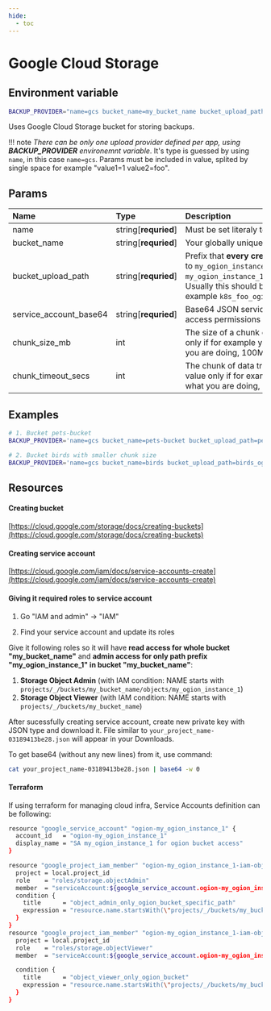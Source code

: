 ```yaml
---
hide:
  - toc
---
```


# Google Cloud Storage

## Environment variable

```bash
BACKUP_PROVIDER="name=gcs bucket_name=my_bucket_name bucket_upload_path=my_ogion_instance_1 service_account_base64=Z29vZ2xlX3NlcnZpY2VfYWNjb3VudAo="
```

Uses Google Cloud Storage bucket for storing backups.

!!! note
    _There can be only one upload provider defined per app, using **BACKUP_PROVIDER** environemnt variable_. It's type is guessed by using `name`, in this case `name=gcs`. Params must be included in value, splited by single space for example "value1=1 value2=foo".

## Params

| Name                   | Type                 | Description                                                                                                                                                                                                                                                                                            | Default |
| :--------------------- | :------------------- | :----------------------------------------------------------------------------------------------------------------------------------------------------------------------------------------------------------------------------------------------------------------------------------------------------- | :------ |
| name                   | string[**requried**] | Must be set literaly to string `gcs` to use Google Cloud Storage.                                                                                                                                                                                                                                      | -       |
| bucket_name            | string[**requried**] | Your globally unique bucket name.                                                                                                                                                                                                                                                                      | -       |
| bucket_upload_path     | string[**requried**] | Prefix that **every created backup** will have, for example if it is equal to `my_ogion_instance_1`, paths to backups will look like `my_ogion_instance_1/your_backup_target_eg_postgresql/file123.zip`. Usually this should be something unique for this ogion instance, for example `k8s_foo_ogion`. | -       |
| service_account_base64 | string[**requried**] | Base64 JSON service account file created in IAM, with write and read access permissions to bucket, see _Resources_ below.                                                                                                                                                                              | -       |
| chunk_size_mb          | int                  | The size of a chunk of data transfered to GCS, consider lower value only if for example your internet connection is slow or you know what you are doing, 100MB is google default.                                                                                                                      | 100     |
| chunk_timeout_secs     | int                  | The chunk of data transfered to GCS upload timeout, consider higher value only if for example your internet connection is slow or you know what you are doing, 60s is google default.                                                                                                                  | 60      |

## Examples

```bash
# 1. Bucket pets-bucket
BACKUP_PROVIDER='name=gcs bucket_name=pets-bucket bucket_upload_path=pets_ogion service_account_base64=Z29vZ2xlX3NlcnZpY2VfYWNjb3VudAo='

# 2. Bucket birds with smaller chunk size
BACKUP_PROVIDER='name=gcs bucket_name=birds bucket_upload_path=birds_ogion chunk_size_mb=25 chunk_timeout_secs=120 service_account_base64=Z29vZ2xlX3NlcnZpY2VfYWNjb3VudAo='
```

## Resources

#### Creating bucket

[https://cloud.google.com/storage/docs/creating-buckets](https://cloud.google.com/storage/docs/creating-buckets)

#### Creating service account

[https://cloud.google.com/iam/docs/service-accounts-create](https://cloud.google.com/iam/docs/service-accounts-create)

#### Giving it required roles to service account

1. Go "IAM and admin" -> "IAM"

2. Find your service account and update its roles

Give it following roles so it will have **read access for whole bucket "my_bucket_name"** and **admin access for only path prefix "my_ogion_instance_1" in bucket "my_bucket_name"**:

1. **Storage Object Admin** (with IAM condition: NAME starts with `projects/_/buckets/my_bucket_name/objects/my_ogion_instance_1`)
2. **Storage Object Viewer** (with IAM condition: NAME starts with `projects/_/buckets/my_bucket_name`)

After sucessfully creating service account, create new private key with JSON type and download it. File similar to `your_project_name-03189413be28.json` will appear in your Downloads.

To get base64 (without any new lines) from it, use command:

```bash
cat your_project_name-03189413be28.json | base64 -w 0
```

#### Terraform

If using terraform for managing cloud infra, Service Accounts definition can be following:

```bash
resource "google_service_account" "ogion-my_ogion_instance_1" {
  account_id   = "ogion-my_ogion_instance_1"
  display_name = "SA my_ogion_instance_1 for ogion bucket access"
}

resource "google_project_iam_member" "ogion-my_ogion_instance_1-iam-object-admin" {
  project = local.project_id
  role    = "roles/storage.objectAdmin"
  member  = "serviceAccount:${google_service_account.ogion-my_ogion_instance_1.email}"
  condition {
    title      = "object_admin_only_ogion_bucket_specific_path"
    expression = "resource.name.startsWith(\"projects/_/buckets/my_bucket_name/objects/my_ogion_instance_1\")"
  }
}
resource "google_project_iam_member" "ogion-my_ogion_instance_1-iam-object-viewer" {
  project = local.project_id
  role    = "roles/storage.objectViewer"
  member  = "serviceAccount:${google_service_account.ogion-my_ogion_instance_1.email}"

  condition {
    title      = "object_viewer_only_ogion_bucket"
    expression = "resource.name.startsWith(\"projects/_/buckets/my_bucket_name\")"
  }
}

```

<br>
<br>
